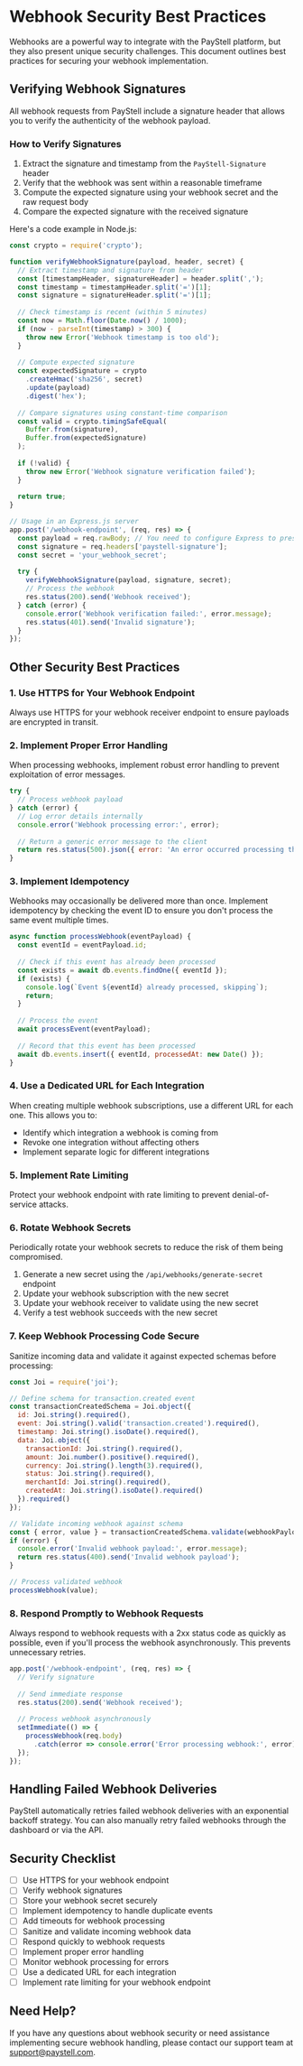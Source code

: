 # Webhook Security Best Practices

Webhooks are a powerful way to integrate with the PayStell platform, but they also present unique security challenges. This document outlines best practices for securing your webhook implementation.

## Verifying Webhook Signatures

All webhook requests from PayStell include a signature header that allows you to verify the authenticity of the webhook payload.

### How to Verify Signatures

1. Extract the signature and timestamp from the `PayStell-Signature` header
2. Verify that the webhook was sent within a reasonable timeframe
3. Compute the expected signature using your webhook secret and the raw request body
4. Compare the expected signature with the received signature

Here's a code example in Node.js:

```javascript
const crypto = require('crypto');

function verifyWebhookSignature(payload, header, secret) {
  // Extract timestamp and signature from header
  const [timestampHeader, signatureHeader] = header.split(',');
  const timestamp = timestampHeader.split('=')[1];
  const signature = signatureHeader.split('=')[1];
  
  // Check timestamp is recent (within 5 minutes)
  const now = Math.floor(Date.now() / 1000);
  if (now - parseInt(timestamp) > 300) {
    throw new Error('Webhook timestamp is too old');
  }
  
  // Compute expected signature
  const expectedSignature = crypto
    .createHmac('sha256', secret)
    .update(payload)
    .digest('hex');
  
  // Compare signatures using constant-time comparison
  const valid = crypto.timingSafeEqual(
    Buffer.from(signature),
    Buffer.from(expectedSignature)
  );
  
  if (!valid) {
    throw new Error('Webhook signature verification failed');
  }
  
  return true;
}

// Usage in an Express.js server
app.post('/webhook-endpoint', (req, res) => {
  const payload = req.rawBody; // You need to configure Express to preserve the raw body
  const signature = req.headers['paystell-signature'];
  const secret = 'your_webhook_secret';
  
  try {
    verifyWebhookSignature(payload, signature, secret);
    // Process the webhook
    res.status(200).send('Webhook received');
  } catch (error) {
    console.error('Webhook verification failed:', error.message);
    res.status(401).send('Invalid signature');
  }
});
```

## Other Security Best Practices

### 1. Use HTTPS for Your Webhook Endpoint

Always use HTTPS for your webhook receiver endpoint to ensure payloads are encrypted in transit.

### 2. Implement Proper Error Handling

When processing webhooks, implement robust error handling to prevent exploitation of error messages.

```javascript
try {
  // Process webhook payload
} catch (error) {
  // Log error details internally
  console.error('Webhook processing error:', error);
  
  // Return a generic error message to the client
  return res.status(500).json({ error: 'An error occurred processing the webhook' });
}
```

### 3. Implement Idempotency

Webhooks may occasionally be delivered more than once. Implement idempotency by checking the event ID to ensure you don't process the same event multiple times.

```javascript
async function processWebhook(eventPayload) {
  const eventId = eventPayload.id;
  
  // Check if this event has already been processed
  const exists = await db.events.findOne({ eventId });
  if (exists) {
    console.log(`Event ${eventId} already processed, skipping`);
    return;
  }
  
  // Process the event
  await processEvent(eventPayload);
  
  // Record that this event has been processed
  await db.events.insert({ eventId, processedAt: new Date() });
}
```

### 4. Use a Dedicated URL for Each Integration

When creating multiple webhook subscriptions, use a different URL for each one. This allows you to:

- Identify which integration a webhook is coming from
- Revoke one integration without affecting others
- Implement separate logic for different integrations

### 5. Implement Rate Limiting

Protect your webhook endpoint with rate limiting to prevent denial-of-service attacks.

### 6. Rotate Webhook Secrets

Periodically rotate your webhook secrets to reduce the risk of them being compromised.

1. Generate a new secret using the `/api/webhooks/generate-secret` endpoint
2. Update your webhook subscription with the new secret
3. Update your webhook receiver to validate using the new secret
4. Verify a test webhook succeeds with the new secret

### 7. Keep Webhook Processing Code Secure

Sanitize incoming data and validate it against expected schemas before processing:

```javascript
const Joi = require('joi');

// Define schema for transaction.created event
const transactionCreatedSchema = Joi.object({
  id: Joi.string().required(),
  event: Joi.string().valid('transaction.created').required(),
  timestamp: Joi.string().isoDate().required(),
  data: Joi.object({
    transactionId: Joi.string().required(),
    amount: Joi.number().positive().required(),
    currency: Joi.string().length(3).required(),
    status: Joi.string().required(),
    merchantId: Joi.string().required(),
    createdAt: Joi.string().isoDate().required()
  }).required()
});

// Validate incoming webhook against schema
const { error, value } = transactionCreatedSchema.validate(webhookPayload);
if (error) {
  console.error('Invalid webhook payload:', error.message);
  return res.status(400).send('Invalid webhook payload');
}

// Process validated webhook
processWebhook(value);
```

### 8. Respond Promptly to Webhook Requests

Always respond to webhook requests with a 2xx status code as quickly as possible, even if you'll process the webhook asynchronously. This prevents unnecessary retries.

```javascript
app.post('/webhook-endpoint', (req, res) => {
  // Verify signature
  
  // Send immediate response
  res.status(200).send('Webhook received');
  
  // Process webhook asynchronously
  setImmediate(() => {
    processWebhook(req.body)
      .catch(error => console.error('Error processing webhook:', error));
  });
});
```

## Handling Failed Webhook Deliveries

PayStell automatically retries failed webhook deliveries with an exponential backoff strategy. You can also manually retry failed webhooks through the dashboard or via the API.

## Security Checklist

- [ ] Use HTTPS for your webhook endpoint
- [ ] Verify webhook signatures
- [ ] Store your webhook secret securely
- [ ] Implement idempotency to handle duplicate events
- [ ] Add timeouts for webhook processing
- [ ] Sanitize and validate incoming webhook data
- [ ] Respond quickly to webhook requests
- [ ] Implement proper error handling
- [ ] Monitor webhook processing for errors
- [ ] Use a dedicated URL for each integration
- [ ] Implement rate limiting for your webhook endpoint

## Need Help?

If you have any questions about webhook security or need assistance implementing secure webhook handling, please contact our support team at support@paystell.com. 